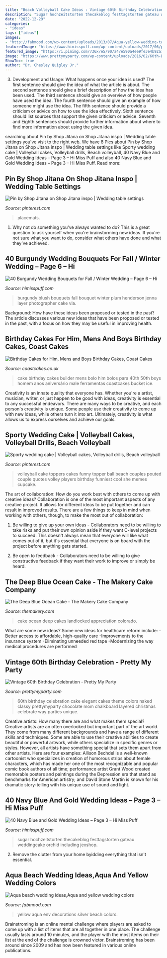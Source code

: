 ```yaml
---
title: "Beach Volleyball Cake Ideas : Vintage 60th Birthday Celebration"
description: "Sugar hochzeitstorten thecakeblog festtagstorten gateau weddingcake orchid including jexshop"
date: "2022-12-29"
categories:
- "ideas"
tags: ["ideas"]
images:
- "http://fabmood.com/wp-content/uploads/2013/07/Aqua-yellow-wedding-tablescape.jpg"
featuredImage: "https://www.himisspuff.com/wp-content/uploads/2017/06/plum-burgundy-blush-wedding-bouquet.jpg"
featured_image: "https://i.pinimg.com/736x/e5/90/a4/e590a4ee9fe3e4b92a70e2b2100899b2--volleyball-cakes-volleyball-ideas.jpg"
image: "https://www.prettymyparty.com/wp-content/uploads/2016/02/60th-Birthday-Cake.jpg"
ShowToc: true
author: "Dr. Chesley Quigley Jr."
---
```



3. Development and Usage: What happens once your idea is used?
The first sentence should give the idea of what the article is about. The second sentence should give a brief description of how the idea has been used. The third sentence should give an overview of how people have used the idea. The fourth sentence should give an example of how someone might use the idea. The fifth sentence should provide a criticism or advice on how to use the idea effectively. Sixth sentence should list sources that support the given criticism or advice. Seventh and Eighth sentences should provide further information about where to find more information about using the given idea.

	

		
searching about Pin by Shop Jitana on Shop Jitana inspo | Wedding table settings you've visit to the right web. We have 8 Pics about Pin by Shop Jitana on Shop Jitana inspo | Wedding table settings like Sporty wedding cake | Volleyball cakes, Volleyball drills, Beach volleyball, 40 Navy Blue and Gold Wedding Ideas – Page 3 – Hi Miss Puff and also 40 Navy Blue and Gold Wedding Ideas – Page 3 – Hi Miss Puff. Read more:
		
    
## Pin By Shop Jitana On Shop Jitana Inspo | Wedding Table Settings

<img loading=lazy src="https://i.pinimg.com/736x/2a/ab/b2/2aabb26aaa405c6456f180082b62c461.jpg" onerror="this.onerror=null;this.src='https://tse2.mm.bing.net/th?id=OIP.ALd-COBNnL01e__WVnMeVwHaLH&amp;pid=15.1';" alt="Pin by Shop Jitana on Shop Jitana inspo | Wedding table settings">

_Source: pinterest.com_

>placemats. 

	

1. Why not do something you've always wanted to do? This is a great question to ask yourself when you're brainstorming new ideas. If you're not sure what you want to do, consider what others have done and what they've achieved.

    
## 40 Burgundy Wedding Bouquets For Fall / Winter Wedding – Page 6 – Hi

<img loading=lazy src="https://www.himisspuff.com/wp-content/uploads/2017/06/plum-burgundy-blush-wedding-bouquet.jpg" onerror="this.onerror=null;this.src='https://tse1.mm.bing.net/th?id=OIP.g-mkzVPHAdC_-NeTHC5ykQHaLJ&amp;pid=15.1';" alt="40 Burgundy Wedding Bouquets for Fall / Winter Wedding – Page 6 – Hi">

_Source: himisspuff.com_

>burgundy blush bouquets fall bouquet winter plum henderson jenna layer photographer cake via. 

	

Background: How have these ideas been proposed or tested in the past?
The article discusses various new ideas that have been proposed or tested in the past, with a focus on how they may be useful in improving health.

    
## Birthday Cakes For Him, Mens And Boys Birthday Cakes, Coast Cakes

<img loading=lazy src="https://coastcakes.co.uk/wp-content/uploads/2013/11/cake-084ss.jpg" onerror="this.onerror=null;this.src='https://tse4.mm.bing.net/th?id=OIP.YuIy_AqYQGO8bWs1iYUEwgHaKZ&amp;pid=15.1';" alt="Birthday Cakes for Him, Mens and Boys Birthday Cakes, Coast Cakes">

_Source: coastcakes.co.uk_

>cake birthday cakes builder mens bolo him bolos para 40th 50th boys homem anos aniversário male ferramentas coastcakes bucket ice. 

	

Creativity is an innate quality that everyone has. Whether you're a artist, musician, writer, or just happen to be good with ideas, creativity is essential to any successful endeavors. There are many ways to be creative, and each person's creativity is unique. Some people use their creativity to come up with new ideas, while others turn it into art. Ultimately, creativity is what allows us to express ourselves and achieve our goals.

    
## Sporty Wedding Cake | Volleyball Cakes, Volleyball Drills, Beach Volleyball

<img loading=lazy src="https://i.pinimg.com/736x/e5/90/a4/e590a4ee9fe3e4b92a70e2b2100899b2--volleyball-cakes-volleyball-ideas.jpg" onerror="this.onerror=null;this.src='https://tse4.mm.bing.net/th?id=OIP.1pE62FfDOKepGAnR597kTAHaLJ&amp;pid=15.1';" alt="Sporty wedding cake | Volleyball cakes, Volleyball drills, Beach volleyball">

_Source: pinterest.com_

>volleyball cake toppers cakes funny topper ball beach couples pouted couple quotes volley players birthday funniest cool she memes cupcake. 

	

The art of collaboration: How do you work best with others to come up with creative ideas?
Collaboration is one of the most important aspects of any creative project. It allows for different ideas to be put together and can result in improved results. There are a few things to keep in mind when working with others, though, to make the most out of collaboration: 
1. Be willing to give up your own ideas - Collaborators need to be willing to take risks and put their own opinion aside if they want C-level projects to succeed. This doesn't always mean that everyone will like what comes out of it, but it's essential that everyone is on board with the project before anything gets started.

2. Be open to feedback - Collaborators need to be willing to give constructive feedback if they want their work to improve or simply be heard.

    
## The Deep Blue Ocean Cake - The Makery Cake Company

<img loading=lazy src="https://www.themakery.com/wp-content/uploads/2017/06/deepblueoceancake-375x576.jpg" onerror="this.onerror=null;this.src='https://tse2.mm.bing.net/th?id=OIP.d1kLiKu19t2hn4Lmxv8aXAAAAA&amp;pid=15.1';" alt="The Deep Blue Ocean Cake - The Makery Cake Company">

_Source: themakery.com_

>cake ocean deep cakes landlocked appreciation colorado. 

	

What are some new ideas?
Some new ideas for healthcare reform include: 
-Better access to affordable, high-quality care 
-Improvements to the insurance system 
-Eliminating unneeded red tape 
-Modernizing the way medical procedures are performed

    
## Vintage 60th Birthday Celebration - Pretty My Party

<img loading=lazy src="https://www.prettymyparty.com/wp-content/uploads/2016/02/60th-Birthday-Cake.jpg" onerror="this.onerror=null;this.src='https://tse1.mm.bing.net/th?id=OIP.KFD1e1zEM91JJ0IG0_nIYQHaLH&amp;pid=15.1';" alt="Vintage 60th Birthday Celebration - Pretty My Party">

_Source: prettymyparty.com_

>60th birthday celebration cake elegant cakes theme colors naked classy prettymyparty chocolate mom chalkboard layered christmas celebrate way parties unique. 

	

Creative artists: How many there are and what makes them special?
Creative artists are an often overlooked but important part of the art world. They come from many different backgrounds and have a range of different skills and techniques. Some are able to use their creative abilities to create beautiful or powerful artwork, while others specialize in specific genres or styles. However, all artists have something special that sets them apart from other artists. Here are four examples: 
Allison Bechdel is a well-known cartoonist who specializes in creation of humorous strips about female characters, which has made her one of the most recognizable and popular comic book authors of all time; performance artist Grant Wood created memorable posters and paintings during the Depression era that stand as benchmarks for American artistry; and David Stone Martin is known for his dramatic story-telling with his unique use of sound and light.

    
## 40 Navy Blue And Gold Wedding Ideas – Page 3 – Hi Miss Puff

<img loading=lazy src="https://www.himisspuff.com/wp-content/uploads/2016/10/gold-and-navy-blue-wedding-cake.jpg" onerror="this.onerror=null;this.src='https://tse3.mm.bing.net/th?id=OIP.fkx1P80Ej5IxQum01CkBwAHaLe&amp;pid=15.1';" alt="40 Navy Blue and Gold Wedding Ideas – Page 3 – Hi Miss Puff">

_Source: himisspuff.com_

>sugar hochzeitstorten thecakeblog festtagstorten gateau weddingcake orchid including jexshop. 

	

2. Remove the clutter from your home byidding everything that isn't essential.

    
## Aqua Beach Wedding Ideas,Aqua And Yellow Wedding Colors

<img loading=lazy src="http://fabmood.com/wp-content/uploads/2013/07/Aqua-yellow-wedding-tablescape.jpg" onerror="this.onerror=null;this.src='https://tse4.mm.bing.net/th?id=OIP.8jJG4wO0soRHGwGzKeuHeQHaLH&amp;pid=15.1';" alt="Aqua beach wedding ideas,Aqua and yellow wedding colors">

_Source: fabmood.com_

>yellow aqua env decorations silver beach colors. 

	

Brainstroming is an online mental challenge where players are asked to come up with a list of items that are all together in one place. The challenge usually lasts around 10 minutes, and the player with the most items on their list at the end of the challenge is crowned victor. Brainstroming has been around since 2009 and has now been featured in various online publications.

